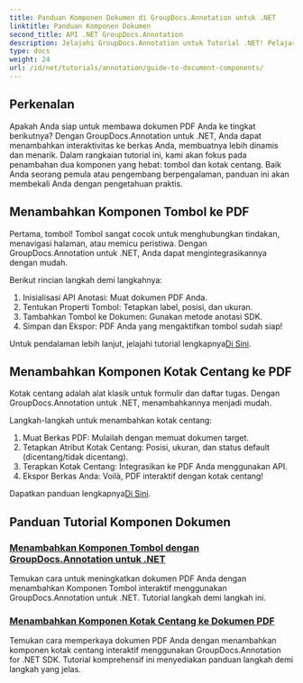 ```yaml
---
title: Panduan Komponen Dokumen di GroupDocs.Annotation untuk .NET
linktitle: Panduan Komponen Dokumen
second_title: API .NET GroupDocs.Annotation
description: Jelajahi GroupDocs.Annotation untuk Tutorial .NET! Pelajari langkah demi langkah untuk menambahkan tombol interaktif dan kotak centang ke dokumen PDF dengan mudah.
type: docs
weight: 24
url: /id/net/tutorials/annotation/guide-to-document-components/
---
```

## Perkenalan

Apakah Anda siap untuk membawa dokumen PDF Anda ke tingkat berikutnya? Dengan GroupDocs.Annotation untuk .NET, Anda dapat menambahkan interaktivitas ke berkas Anda, membuatnya lebih dinamis dan menarik. Dalam rangkaian tutorial ini, kami akan fokus pada penambahan dua komponen yang hebat: tombol dan kotak centang. Baik Anda seorang pemula atau pengembang berpengalaman, panduan ini akan membekali Anda dengan pengetahuan praktis.  

## Menambahkan Komponen Tombol ke PDF  

Pertama, tombol! Tombol sangat cocok untuk menghubungkan tindakan, menavigasi halaman, atau memicu peristiwa. Dengan GroupDocs.Annotation untuk .NET, Anda dapat mengintegrasikannya dengan mudah.  

Berikut rincian langkah demi langkahnya:  
1. Inisialisasi API Anotasi: Muat dokumen PDF Anda.  
2. Tentukan Properti Tombol: Tetapkan label, posisi, dan ukuran.  
3. Tambahkan Tombol ke Dokumen: Gunakan metode anotasi SDK.  
4. Simpan dan Ekspor: PDF Anda yang mengaktifkan tombol sudah siap!  

 Untuk pendalaman lebih lanjut, jelajahi tutorial lengkapnya[Di Sini](./adding-button-component/).  

## Menambahkan Komponen Kotak Centang ke PDF  

Kotak centang adalah alat klasik untuk formulir dan daftar tugas. Dengan GroupDocs.Annotation untuk .NET, menambahkannya menjadi mudah.  

Langkah-langkah untuk menambahkan kotak centang:  
1. Muat Berkas PDF: Mulailah dengan memuat dokumen target.  
2. Tetapkan Atribut Kotak Centang: Posisi, ukuran, dan status default (dicentang/tidak dicentang).  
3. Terapkan Kotak Centang: Integrasikan ke PDF Anda menggunakan API.  
4. Ekspor Berkas Anda: Voilà, PDF interaktif dengan kotak centang!  

Dapatkan panduan lengkapnya[Di Sini](./adding-checkbox-component/).  

## Panduan Tutorial Komponen Dokumen
### [Menambahkan Komponen Tombol dengan GroupDocs.Annotation untuk .NET](./adding-button-component/)
Temukan cara untuk meningkatkan dokumen PDF Anda dengan menambahkan Komponen Tombol interaktif menggunakan GroupDocs.Annotation untuk .NET. Tutorial langkah demi langkah ini.
### [Menambahkan Komponen Kotak Centang ke Dokumen PDF](./adding-checkbox-component/)
Temukan cara memperkaya dokumen PDF Anda dengan menambahkan komponen kotak centang interaktif menggunakan GroupDocs.Annotation for .NET SDK. Tutorial komprehensif ini menyediakan panduan langkah demi langkah yang jelas.